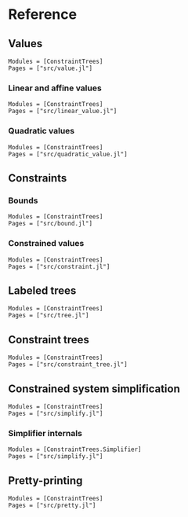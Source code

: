 
# Reference

## Values

```@autodocs
Modules = [ConstraintTrees]
Pages = ["src/value.jl"]
```

### Linear and affine values

```@autodocs
Modules = [ConstraintTrees]
Pages = ["src/linear_value.jl"]
```

### Quadratic values

```@autodocs
Modules = [ConstraintTrees]
Pages = ["src/quadratic_value.jl"]
```

## Constraints

### Bounds
```@autodocs
Modules = [ConstraintTrees]
Pages = ["src/bound.jl"]
```

### Constrained values

```@autodocs
Modules = [ConstraintTrees]
Pages = ["src/constraint.jl"]
```

## Labeled trees

```@autodocs
Modules = [ConstraintTrees]
Pages = ["src/tree.jl"]
```

## Constraint trees

```@autodocs
Modules = [ConstraintTrees]
Pages = ["src/constraint_tree.jl"]
```

## Constrained system simplification

```@autodocs
Modules = [ConstraintTrees]
Pages = ["src/simplify.jl"]
```

### Simplifier internals

```@autodocs
Modules = [ConstraintTrees.Simplifier]
Pages = ["src/simplify.jl"]
```

## Pretty-printing

```@autodocs
Modules = [ConstraintTrees]
Pages = ["src/pretty.jl"]
```
